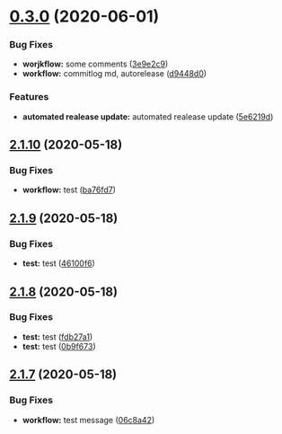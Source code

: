 # [0.3.0](https://github.com/har-sargis/actions-app/compare/v2.1.10...v0.3.0) (2020-06-01)


### Bug Fixes

* **worjkflow:** some comments ([3e9e2c9](https://github.com/har-sargis/actions-app/commit/3e9e2c9fc7dbf15e31008bb81b36a550a15fade3))
* **workflow:** commitlog md, autorelease ([d9448d0](https://github.com/har-sargis/actions-app/commit/d9448d044b154f9320585af78268a638b6115b41))


### Features

* **automated realease update:** automated realease update ([5e6219d](https://github.com/har-sargis/actions-app/commit/5e6219dee59a6c7293c1b03b4647f7674abd3774))



## [2.1.10](https://github.com/har-sargis/actions-app/compare/v2.1.9...v2.1.10) (2020-05-18)


### Bug Fixes

* **workflow:** test ([ba76fd7](https://github.com/har-sargis/actions-app/commit/ba76fd7af6b0ccef9d7db0c49f22ffeaf5863dc7))



## [2.1.9](https://github.com/har-sargis/actions-app/compare/v2.1.8...v2.1.9) (2020-05-18)


### Bug Fixes

* **test:** test ([46100f6](https://github.com/har-sargis/actions-app/commit/46100f66f7d9525e9654661430cb9ef7903512ee))



## [2.1.8](https://github.com/har-sargis/actions-app/compare/v2.1.7...v2.1.8) (2020-05-18)


### Bug Fixes

* **test:** test ([fdb27a1](https://github.com/har-sargis/actions-app/commit/fdb27a1ea41d139c87ce2987109644471cef2a9f))
* **test:** test ([0b9f673](https://github.com/har-sargis/actions-app/commit/0b9f673d720bcab098c1b7037bb92da94ce498c9))



## [2.1.7](https://github.com/har-sargis/actions-app/compare/v2.1.6...v2.1.7) (2020-05-18)


### Bug Fixes

* **workflow:** test message ([06c8a42](https://github.com/har-sargis/actions-app/commit/06c8a429f9a48e226a584166994b51eb3d7debbd))



